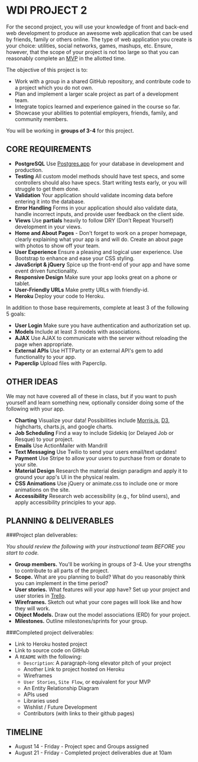 # WDI PROJECT 2
For the second project, you will use your knowledge of front and back-end web development to produce an awesome web application that can be used by friends, family or others online. The type of web application you create is your choice: utilities, social networks, games, mashups, etc. Ensure, however, that the scope of your project is not too large so that you can reasonably complete an [MVP](http://en.wikipedia.org/wiki/Minimum_viable_product) in the allotted time. 

The objective of this project is to:

* Work with a group in a shared GitHub repository, and contribute code to a project which you do not own.
* Plan and implement a larger scale project as part of a development team.
* Integrate topics learned and experience gained in the course so far.
* Showcase your abilities to potential employers, friends, family, and community members.

You will be working in **groups of 3-4** for this project.

## CORE REQUIREMENTS

* **PostgreSQL** Use [Postgres.app](http://postgresapp.com) for your database in development and production.
* **Testing** All custom model methods should have test specs, and some controllers should also have specs. Start writing tests early, or you will struggle to get them done. 
* **Validation** Your application should validate incoming data before entering it into the database.
* **Error Handling** Forms in your application should also validate data, handle incorrect inputs, and provide user feedback on the client side.
* **Views** Use **partials** heavily to follow DRY (Don’t Repeat Yourself) development in your views.
* **Home and About Pages** - Don't forget to work on a proper homepage, clearly explaining what your app is and will do. Create an about page with photos to show off your team. 
* **User Experience** Ensure a pleasing and logical user experience. Use Bootstrap to enhance and ease your CSS styling. 
* **JavaScript & jQuery** Spice up the front-end of your app and have some event driven functionality.
* **Responsive Design** Make sure your app looks great on a phone or tablet.
* **User-Friendly URLs** Make pretty URLs with friendly-id.
* **Heroku** Deploy your code to Heroku.

In addition to those base requirements, complete at least 3 of the following 5 goals:
* **User Login** Make sure you have authentication and authorization set up.
* **Models** Include at least 3 models with associations.
* **AJAX** Use AJAX to communicate with the server without reloading the page when appropriate.
* **External APIs** Use HTTParty or an external API's gem to add functionality to your app.
* **Paperclip** Upload files with Paperclip.

## OTHER IDEAS

We may not have covered all of these in class, but if you want to push yourself and learn something new, optionally consider doing some of the following with your app.

* **Charting** Visualize your data! Possibilities include [Morris.js](http://www.oesmith.co.uk/morris.js/), [D3](http://d3js.org/), highcharts, charts.js, and google charts.
* **Job Scheduling** Find a way to include Sidekiq (or Delayed Job or Resque) to your project.
* **Emails** Use ActionMailer with Mandrill 
* **Text Messaging** Use  Twilio to send your users email/text updates!
* **Payment** Use Stripe to allow your users to purchase from or donate to your site.
* **Material Design** Research the material design paradigm and apply it to ground your app's UI in the physical realm.
* **CSS Animations** Use jQuery or animate.css to include one or more animations on the site.
* **Accessibility** Research web accessibility (e.g., for blind users), and apply accessibility principles to your app.

## PLANNING & DELIVERABLES

###Project plan deliverables:

*You should review the following with your instructional team BEFORE you start to code.*

* **Group members.** You'll be working in groups of 3-4. Use your strengths to contribute to all parts of the project.
* **Scope.** What are you planning to build? What do you reasonably think you can implement in the time period?
* **User stories.** What features will your app have? Set up your project and user stories in [Trello](https://trello.com).
* **Wireframes.** Sketch out what your core pages will look like and how they will work. 
* **Object Models.** Draw out the model associations (ERD) for your project.
* **Milestones.** Outline milestones/sprints for your group.


###Completed project deliverables:

* Link to Heroku hosted project
* Link to source code on GitHub
* A `README` with the following:
  * `Description`: A paragraph-long elevator pitch of your project
  * Another Link to project hosted on Heroku
  * Wireframes
  * `User Stories`, `Site Flow`, or equivalent for your MVP
  * An Entity Relationship Diagram
  * APIs used
  * Libraries used
  * Wishlist / Future Development 
  * Contributors (with links to their github pages)

## TIMELINE

* August 14 - Friday - Project spec and Groups assigned
* August 21 - Friday - Completed project deliverables due at 10am
